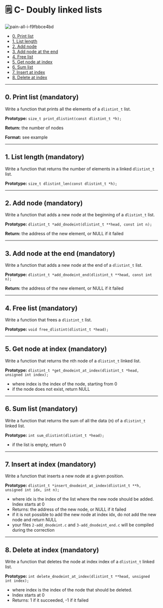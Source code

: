 # :spiral_notepad: C- Doubly linked lists
![pain-all-i-f9fbbce4bd](https://github.com/chloe0524/holbertonschool-low_level_programming/assets/127857895/978fa947-e42f-4f75-96c8-c1303d726c29)

- [0. Print list](#0-print-list-mandatory)
- [1. List length](#1-list-length-mandatory)
- [2. Add node](#2-add-node-mandatory)
- [3. Add node at the end](#3-add-node-at-the-end-mandatory)
- [4. Free list](#4-free-list-mandatory)
- [5. Get node at index](#5-get-node-at-index-mandatory)
- [6. Sum list](#6-sum-list-mandatory)
- [7. Insert at index](#7-insert-at-index-mandatory)
- [8. Delete at index](#8-delete-at-index-mandatory)

---

## 0. Print list (mandatory)

Write a function that prints all the elements of a `dlistint_t` list.

**Prototype:** `size_t print_dlistint(const dlistint_t *h);`

**Return:** the number of nodes

**Format:** see example

---

## 1. List length (mandatory)

Write a function that returns the number of elements in a linked `dlistint_t` list.

**Prototype:** `size_t dlistint_len(const dlistint_t *h);`

---

## 2. Add node (mandatory)

Write a function that adds a new node at the beginning of a `dlistint_t` list.

**Prototype:** `dlistint_t *add_dnodeint(dlistint_t **head, const int n);`

**Return:** the address of the new element, or NULL if it failed

---

## 3. Add node at the end (mandatory)

Write a function that adds a new node at the end of a `dlistint_t` list.

**Prototype:** `dlistint_t *add_dnodeint_end(dlistint_t **head, const int n);`

**Return:** the address of the new element, or NULL if it failed

---

## 4. Free list (mandatory)

Write a function that frees a `dlistint_t` list.

**Prototype:** `void free_dlistint(dlistint_t *head);`

---

## 5. Get node at index (mandatory)

Write a function that returns the nth node of a `dlistint_t` linked list.

**Prototype:** `dlistint_t *get_dnodeint_at_index(dlistint_t *head, unsigned int index);`

- where index is the index of the node, starting from 0
- if the node does not exist, return NULL

---

## 6. Sum list (mandatory)

Write a function that returns the sum of all the data (n) of a `dlistint_t` linked list.

**Prototype:** `int sum_dlistint(dlistint_t *head);`

- if the list is empty, return 0

---

## 7. Insert at index (mandatory)

Write a function that inserts a new node at a given position.

**Prototype:** `dlistint_t *insert_dnodeint_at_index(dlistint_t **h, unsigned int idx, int n);`

- where idx is the index of the list where the new node should be added. Index starts at 0
- Returns: the address of the new node, or NULL if it failed
- if it is not possible to add the new node at index idx, do not add the new node and return NULL
- your files `2-add_dnodeint.c` and `3-add_dnodeint_end.c` will be compiled during the correction

---

## 8. Delete at index (mandatory)

Write a function that deletes the node at index index of a `dlistint_t` linked list.

**Prototype:** `int delete_dnodeint_at_index(dlistint_t **head, unsigned int index);`

- where index is the index of the node that should be deleted.
- Index starts at 0
- Returns: 1 if it succeeded, -1 if it failed

